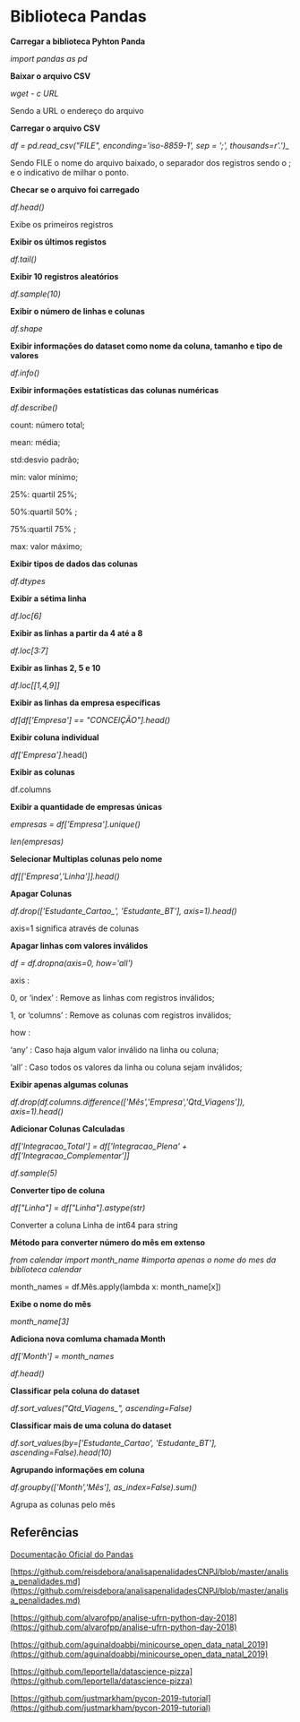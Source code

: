 # Biblioteca Pandas

**Carregar a biblioteca Pyhton Panda**

*import pandas as pd*

**Baixar o arquivo CSV**

*wget - c URL*

Sendo a URL o endereço do arquivo

**Carregar o arquivo CSV**

*df = pd.read_csv("FILE", enconding='iso-8859-1', sep = ';', thousands=r'.')_*

Sendo FILE o nome do arquivo baixado, o separador dos registros sendo o ; e o indicativo de milhar o ponto.

**Checar se o arquivo foi carregado**

*df.head()*

Exibe os primeiros registros

**Exibir os últimos registos**

*df.tail()*

**Exibir 10 registros aleatórios**

*df.sample(10)*

**Exibir o número de linhas e colunas**

*df.shape*

**Exibir informações do dataset como nome da coluna, tamanho e tipo de valores**

*df.info()*

**Exibir informações estatísticas das colunas numéricas**

*df.describe()*

count: número total; 

mean: média; 

std:desvio padrão; 

min: valor mínimo; 

25%: quartil 25%; 

50%:quartil 50% ; 

75%:quartil 75% ; 

max: valor máximo;

**Exibir tipos de dados das colunas**

*df.dtypes*

**Exibir a sétima linha**

*df.loc[6]*

**Exibir as linhas a partir da 4 até a 8**

*df.loc[3:7]*

**Exibir as linhas 2, 5 e 10**

*df.loc[[1,4,9]]*

**Exibir as linhas da empresa específicas**

*df[df['Empresa'] == "CONCEIÇÃO"].head()*

**Exibir coluna individual**

*df['Empresa']*.head()

**Exibir as colunas**

df.columns

**Exibir a quantidade de empresas únicas**

*empresas = df['Empresa'].unique()*

*len(empresas)*

**Selecionar Multiplas colunas pelo nome**

*df[['Empresa','Linha']].head()*

**Apagar Colunas**

*df.drop(['Estudante_Cartao_', 'Estudante_BT'], axis=1).head()*

axis=1 significa através de colunas

**Apagar linhas com valores inválidos**

*df = df.dropna(axis=0, how='all')*

axis :

0, or ‘index’ : Remove as linhas com registros inválidos;

1, or ‘columns’ : Remove as colunas com registros inválidos;

how :

‘any’ : Caso haja algum valor inválido na linha ou coluna;

‘all’ : Caso todos os valores da linha ou coluna sejam inválidos;

**Exibir apenas algumas colunas**

*df.drop(df.columns.difference(['Mês','Empresa','Qtd_Viagens']), axis=1).head()*

**Adicionar Colunas Calculadas**

*df['Integracao_Total'] = df['Integracao_Plena' + df['Integracao_Complementar']]*

*df.sample(5)*

**Converter tipo de coluna**

*df["Linha"] = df["Linha"].astype(str)*

Converter a coluna Linha de int64 para string

**Método para converter número do mês em extenso**

*from calendar import month_name #importa apenas o nome do mes da biblioteca calendar*

month_names = df.Mês.apply(lambda x: month_name[x])

**Exibe o nome do mês**

*month_name[3]*

**Adiciona nova comluma chamada Month**

*df['Month'] = month_names*

*df.head()*

**Classificar pela coluna do dataset**

*df.sort_values("Qtd_Viagens_", ascending=False)*

**Classificar mais de uma coluna do dataset**

*df.sort_values(by=['Estudante_Cartao', 'Estudante_BT'], ascending=False).head(10)*

**Agrupando informações em coluna**

*df.groupby(['Month','Mês'], as_index=False).sum()*

Agrupa as colunas pelo mês

## Referências

[Documentação Oficial do Pandas](http://pandas.pydata.org/pandas-docs/stable/)

[https://github.com/reisdebora/analisapenalidadesCNPJ/blob/master/analisa_penalidades.md](https://github.com/reisdebora/analisapenalidadesCNPJ/blob/master/analisa_penalidades.md)

[https://github.com/alvarofpp/analise-ufrn-python-day-2018](https://github.com/alvarofpp/analise-ufrn-python-day-2018)

[https://github.com/aguinaldoabbj/minicourse_open_data_natal_2019](https://github.com/aguinaldoabbj/minicourse_open_data_natal_2019)

[https://github.com/leportella/datascience-pizza](https://github.com/leportella/datascience-pizza)

[https://github.com/justmarkham/pycon-2019-tutorial](https://github.com/justmarkham/pycon-2019-tutorial)
